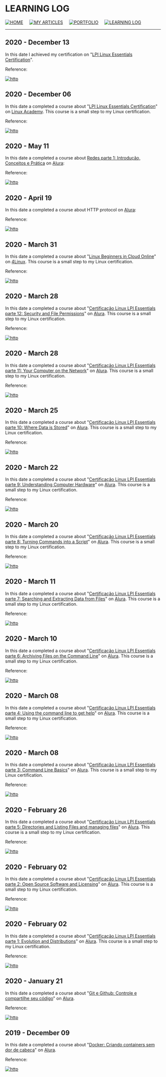 # LEARNING LOG

[![HOME](../img/button_home.png)](https://github.com/mmmarceleza/My-Learning-Tracker#marcelos-learning-tracker) &nbsp; &nbsp; [![MY ARTICLES](../img/button_article.png)](https://github.com/mmmarceleza/My-Learning-Tracker/blob/master/content/my-articles.md#my-articles) &nbsp; &nbsp; [![PORTFOLIO](../img/button_portfolio.png)](https://github.com/mmmarceleza/My-Learning-Tracker/blob/master/content/portfolio.md#portfolio) &nbsp; &nbsp; [![LEARNING LOG](../img/button_log.png)](https://github.com/mmmarceleza/My-Learning-Tracker/blob/master/content/learning-log.md#learning-log)

***

## 2020 - December 13

In this date I achieved my certification on "[LPI Linux Essentials Certification](https://cs.lpi.org/caf/Xamman/certification/verify/LPI000467925/u2hdlsyzw7)".

Reference:

[![http](../img/tux.png)](https://github.com/mmmarceleza/My-Learning-Tracker/blob/master/content/LPI_Essentials/LPI_Essentials.md#lpi-essentials)


## 2020 - December 06

In this date a completed a course about "[LPI Linux Essentials Certification](https://acloudguru.com/course/lpi-linux-essentials-certification)" on [Linux Academy](https://linuxacademy.com). This course is a small step to my Linux certification.

Reference:

[![http](../img/tux.png)](https://github.com/mmmarceleza/My-Learning-Tracker/blob/master/content/LPI_Essentials/LPI_Essentials.md#lpi-essentials)

## 2020 - May 11 

In this date a completed a course about [Redes parte 1: Introdução, Conceitos e Prática](https://cursos.alura.com.br/course/redes-introducao) on [Alura](https://alura.com.br):

Reference:

[![http](../img/network.png)](https://github.com/mmmarceleza/My-Learning-Tracker/blob/master/content/Network/network.md#network)

## 2020 - April 19 

In this date a completed a course about HTTP protocol on [Alura](https://alura.com.br):

Reference:

[![http](../img/http.png)](https://github.com/mmmarceleza/My-Learning-Tracker/blob/master/content/Http/http.md#http)

## 2020 - March 31

In this date a completed a course about "[Linux Beginners in Cloud Online](https://4linux.com.br/cursos/treinamento/linux-beginners-in-cloud/)" on [4Linux](https://4linux.com.br/). This course is a small step to my Linux certification.

Reference:

[![http](../img/tux.png)](https://github.com/mmmarceleza/My-Learning-Tracker/blob/master/content/LPI_Essentials/LPI_Essentials.md#lpi-essentials)

## 2020 - March 28

In this date a completed a course about "[Certificação Linux LPI Essentials parte 12: Security and File Permissions](https://cursos.alura.com.br/course/linux-essentials-12)" on [Alura](https://alura.com.br). This course is a small step to my Linux certification.

Reference:

[![http](../img/tux.png)](https://github.com/mmmarceleza/My-Learning-Tracker/blob/master/content/LPI_Essentials/LPI_Essentials.md#lpi-essentials)

## 2020 - March 28

In this date a completed a course about "[Certificação Linux LPI Essentials parte 11: Your Computer on the Network](https://cursos.alura.com.br/course/linux-essentials-11)" on [Alura](https://alura.com.br). This course is a small step to my Linux certification.

Reference:

[![http](../img/tux.png)](https://github.com/mmmarceleza/My-Learning-Tracker/blob/master/content/LPI_Essentials/LPI_Essentials.md#lpi-essentials)

## 2020 - March 25

In this date a completed a course about "[Certificação Linux LPI Essentials parte 10: Where Data is Stored](https://cursos.alura.com.br/course/linux-essentials-10)" on [Alura](https://alura.com.br). This course is a small step to my Linux certification.

Reference:

[![http](../img/tux.png)](https://github.com/mmmarceleza/My-Learning-Tracker/blob/master/content/LPI_Essentials/LPI_Essentials.md#lpi-essentials)

## 2020 - March 22

In this date a completed a course about "[Certificação Linux LPI Essentials parte 9: Understanding Computer Hardware](https://cursos.alura.com.br/course/linux-essentials-9)" on [Alura](https://alura.com.br). This course is a small step to my Linux certification.

Reference:

[![http](../img/tux.png)](https://github.com/mmmarceleza/My-Learning-Tracker/blob/master/content/LPI_Essentials/LPI_Essentials.md#lpi-essentials)

## 2020 - March 20

In this date a completed a course about "[Certificação Linux LPI Essentials parte 8: Turning Commands into a Script](https://cursos.alura.com.br/course/linux-essentials-8)" on [Alura](https://alura.com.br). This course is a small step to my Linux certification.

Reference:

[![http](../img/tux.png)](https://github.com/mmmarceleza/My-Learning-Tracker/blob/master/content/LPI_Essentials/LPI_Essentials.md#lpi-essentials)

## 2020 - March 11

In this date a completed a course about "[Certificação Linux LPI Essentials parte 7: Searching and Extracting Data from Files](https://cursos.alura.com.br/course/linux-essentials-7)" on [Alura](https://alura.com.br). This course is a small step to my Linux certification.

Reference:

[![http](../img/tux.png)](https://github.com/mmmarceleza/My-Learning-Tracker/blob/master/content/LPI_Essentials/LPI_Essentials.md#lpi-essentials)

## 2020 - March 10

In this date a completed a course about "[Certificação Linux LPI Essentials parte 6: Archiving Files on the Command Line](https://cursos.alura.com.br/course/linux-essentials-6)" on [Alura](https://alura.com.br). This course is a small step to my Linux certification.

Reference:

[![http](../img/tux.png)](https://github.com/mmmarceleza/My-Learning-Tracker/blob/master/content/LPI_Essentials/LPI_Essentials.md#lpi-essentials)

## 2020 - March 08

In this date a completed a course about "[Certificação Linux LPI Essentials parte 4: Using the command line to get help](https://cursos.alura.com.br/course/linux-essentials-4)" on [Alura](https://alura.com.br). This course is a small step to my Linux certification.

Reference:

[![http](../img/tux.png)](https://github.com/mmmarceleza/My-Learning-Tracker/blob/master/content/LPI_Essentials/LPI_Essentials.md#lpi-essentials)

## 2020 - March 08

In this date a completed a course about "[Certificação Linux LPI Essentials parte 3: Command Line Basics](https://cursos.alura.com.br/course/linux-essentials-3)" on [Alura](https://alura.com.br). This course is a small step to my Linux certification.

Reference:

[![http](../img/tux.png)](https://github.com/mmmarceleza/My-Learning-Tracker/blob/master/content/LPI_Essentials/LPI_Essentials.md#lpi-essentials)

## 2020 - February 26

In this date a completed a course about "[Certificação Linux LPI Essentials parte 5: Directories and Listing Files and managing files](https://cursos.alura.com.br/course/linux-essentials-5)" on [Alura](https://alura.com.br). This course is a small step to my Linux certification.

Reference:

[![http](../img/tux.png)](https://github.com/mmmarceleza/My-Learning-Tracker/blob/master/content/LPI_Essentials/LPI_Essentials.md#lpi-essentials)

## 2020 - February 02

In this date a completed a course about "[Certificação Linux LPI Essentials parte 2: Open Source Software and Licensing](https://cursos.alura.com.br/course/linux-essentials-2)" on [Alura](https://alura.com.br). This course is a small step to my Linux certification.

Reference:

[![http](../img/tux.png)](https://github.com/mmmarceleza/My-Learning-Tracker/blob/master/content/LPI_Essentials/LPI_Essentials.md#lpi-essentials)

## 2020 - February 02

In this date a completed a course about "[Certificação Linux LPI Essentials parte 1: Evolution and Distributions](https://cursos.alura.com.br/course/linux-essentials-1)" on [Alura](https://alura.com.br). This course is a small step to my Linux certification.

Reference:

[![http](../img/tux.png)](https://github.com/mmmarceleza/My-Learning-Tracker/blob/master/content/LPI_Essentials/LPI_Essentials.md#lpi-essentials)

## 2020 - January 21

In this date a completed a course about "[Git e Github: Controle e compartilhe seu código](https://cursos.alura.com.br/course/git-github-controle-de-versao)" on [Alura](https://alura.com.br).

Reference:

[![http](../img/git.png)](https://github.com/mmmarceleza/My-Learning-Tracker/blob/master/content/Git/Git.md#git)

## 2019 - December 09

In this date a completed a course about "[Docker: Criando containers sem dor de cabeça](https://cursos.alura.com.br/course/docker-e-docker-compose)" on [Alura](https://alura.com.br).

Reference:

[![http](../img/docker.png)](https://github.com/mmmarceleza/My-Learning-Tracker/blob/master/content/Docker/Docker.md#docker)